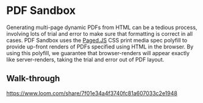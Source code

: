 # PDF Sandbox
Generating multi-page dynamic PDFs from HTML can be a tedious process, involving lots of trial and error to make sure that formatting is correct in all cases. PDF Sandbox uses the [Paged.JS](https://www.pagedjs.org/) CSS print media spec polyfill to provide up-front renders of PDFs specified using HTML in the browser. By using this polyfill, we guarantee that browser-renders will appear exactly like server-renders, taking the trial and error out of PDF layout.

## Walk-through
https://www.loom.com/share/7f01e34a4f3740fc81a607033c2e1948
